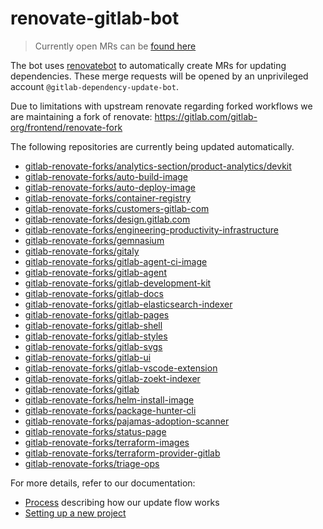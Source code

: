 # renovate-gitlab-bot

> Currently open MRs can be [found here](https://gitlab.com/dashboard/merge_requests?scope=all&utf8=%E2%9C%93&state=opened&author_username=gitlab-dependency-update-bot)

The bot uses [renovatebot](https://github.com/renovatebot/renovate) to
automatically create MRs for updating dependencies. These merge requests will be opened by an unprivileged account `@gitlab-dependency-update-bot`.

Due to limitations with upstream renovate regarding forked workflows we are maintaining a fork of renovate:
https://gitlab.com/gitlab-org/frontend/renovate-fork

The following repositories are currently being updated automatically.

<!-- rep -->

- [gitlab-renovate-forks/analytics-section/product-analytics/devkit](https://gitlab.com/gitlab-renovate-forks/analytics-section/product-analytics/devkit)
- [gitlab-renovate-forks/auto-build-image](https://gitlab.com/gitlab-renovate-forks/auto-build-image)
- [gitlab-renovate-forks/auto-deploy-image](https://gitlab.com/gitlab-renovate-forks/auto-deploy-image)
- [gitlab-renovate-forks/container-registry](https://gitlab.com/gitlab-renovate-forks/container-registry)
- [gitlab-renovate-forks/customers-gitlab-com](https://gitlab.com/gitlab-renovate-forks/customers-gitlab-com)
- [gitlab-renovate-forks/design.gitlab.com](https://gitlab.com/gitlab-renovate-forks/design.gitlab.com)
- [gitlab-renovate-forks/engineering-productivity-infrastructure](https://gitlab.com/gitlab-renovate-forks/engineering-productivity-infrastructure)
- [gitlab-renovate-forks/gemnasium](https://gitlab.com/gitlab-renovate-forks/gemnasium)
- [gitlab-renovate-forks/gitaly](https://gitlab.com/gitlab-renovate-forks/gitaly)
- [gitlab-renovate-forks/gitlab-agent-ci-image](https://gitlab.com/gitlab-renovate-forks/gitlab-agent-ci-image)
- [gitlab-renovate-forks/gitlab-agent](https://gitlab.com/gitlab-renovate-forks/gitlab-agent)
- [gitlab-renovate-forks/gitlab-development-kit](https://gitlab.com/gitlab-renovate-forks/gitlab-development-kit)
- [gitlab-renovate-forks/gitlab-docs](https://gitlab.com/gitlab-renovate-forks/gitlab-docs)
- [gitlab-renovate-forks/gitlab-elasticsearch-indexer](https://gitlab.com/gitlab-renovate-forks/gitlab-elasticsearch-indexer)
- [gitlab-renovate-forks/gitlab-pages](https://gitlab.com/gitlab-renovate-forks/gitlab-pages)
- [gitlab-renovate-forks/gitlab-shell](https://gitlab.com/gitlab-renovate-forks/gitlab-shell)
- [gitlab-renovate-forks/gitlab-styles](https://gitlab.com/gitlab-renovate-forks/gitlab-styles)
- [gitlab-renovate-forks/gitlab-svgs](https://gitlab.com/gitlab-renovate-forks/gitlab-svgs)
- [gitlab-renovate-forks/gitlab-ui](https://gitlab.com/gitlab-renovate-forks/gitlab-ui)
- [gitlab-renovate-forks/gitlab-vscode-extension](https://gitlab.com/gitlab-renovate-forks/gitlab-vscode-extension)
- [gitlab-renovate-forks/gitlab-zoekt-indexer](https://gitlab.com/gitlab-renovate-forks/gitlab-zoekt-indexer)
- [gitlab-renovate-forks/gitlab](https://gitlab.com/gitlab-renovate-forks/gitlab)
- [gitlab-renovate-forks/helm-install-image](https://gitlab.com/gitlab-renovate-forks/helm-install-image)
- [gitlab-renovate-forks/package-hunter-cli](https://gitlab.com/gitlab-renovate-forks/package-hunter-cli)
- [gitlab-renovate-forks/pajamas-adoption-scanner](https://gitlab.com/gitlab-renovate-forks/pajamas-adoption-scanner)
- [gitlab-renovate-forks/status-page](https://gitlab.com/gitlab-renovate-forks/status-page)
- [gitlab-renovate-forks/terraform-images](https://gitlab.com/gitlab-renovate-forks/terraform-images)
- [gitlab-renovate-forks/terraform-provider-gitlab](https://gitlab.com/gitlab-renovate-forks/terraform-provider-gitlab)
- [gitlab-renovate-forks/triage-ops](https://gitlab.com/gitlab-renovate-forks/triage-ops)

<!-- rep -->

For more details, refer to our documentation:

- [Process](./docs/process.md) describing how our update flow works
- [Setting up a new project](./docs/setting-up-a-new-project.md)
